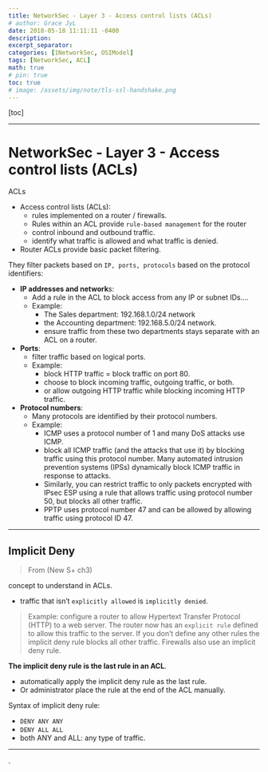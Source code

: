 ```yaml
---
title: NetworkSec - Layer 3 - Access control lists (ACLs)
# author: Grace JyL
date: 2018-05-18 11:11:11 -0400
description:
excerpt_separator:
categories: [1NetworkSec, OSIModel]
tags: [NetworkSec, ACL]
math: true
# pin: true
toc: true
# image: /assets/img/note/tls-ssl-handshake.png
---
```


[toc]

---


# NetworkSec - Layer 3 - Access control lists (ACLs)

ACLs 
- Access control lists (ACLs): 
  - rules implemented on a router / firewalls.
  - Rules within an ACL provide `rule-based management` for the router
  - control inbound and outbound traffic.
  - identify what traffic is allowed and what traffic is denied.
- Router ACLs provide basic packet filtering.


They filter packets based on `IP, ports, protocols` based on the protocol identifiers:
- **IP addresses and network**s:
  - Add a rule in the ACL to block access from any IP or subnet IDs….
  - Example:
    - The Sales department: 192.168.1.0/24 network
    - the Accounting department: 192.168.5.0/24 network. 
    - ensure traffic from these two departments stays separate with an ACL on a router.
- **Ports**:
  - filter traffic based on logical ports. 
  - Example: 
    - block HTTP traffic = block traffic on port 80. 
    - choose to block incoming traffic, outgoing traffic, or both. 
    - or allow outgoing HTTP traffic while blocking incoming HTTP traffic.
- **Protocol numbers**:
  - Many protocols are identified by their protocol numbers. 
  - Example:
    - ICMP uses a protocol number of 1 and many DoS attacks use ICMP. 
    - block all ICMP traffic (and the attacks that use it) by blocking traffic using this protocol number. Many automated intrusion prevention systems (IPSs) dynamically block ICMP traffic in response to attacks. 
    - Similarly, you can restrict traffic to only packets encrypted with IPsec ESP using a rule that allows traffic using protocol number 50, but blocks all other traffic. 
    - PPTP uses protocol number 47 and can be allowed by allowing traffic using protocol ID 47.


---

## Implicit Deny

> From (New S+ ch3)

concept to understand in ACLs. 
- traffic that isn’t `explicitly allowed` is `implicitly denied`. 

> Example: 
> configure a router to allow Hypertext Transfer Protocol (HTTP) to a web server. 
> The router now has an `explicit rule` defined to allow this traffic to the server. 
> If you don’t define any other rules
> the implicit deny rule blocks all other traffic. 
> Firewalls also use an implicit deny rule.


**The implicit deny rule is the last rule in an ACL**. 
- automatically apply the implicit deny rule as the last rule. 
- Or administrator place the rule at the end of the ACL manually. 

Syntax of implicit deny rule:
- `DENY ANY ANY`
- `DENY ALL ALL`
- both ANY and ALL: any type of traffic.


---








.
